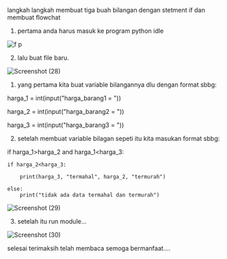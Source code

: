 langkah langkah membuat tiga buah bilangan dengan stetment if dan membuat flowchat

1. pertama anda harus masuk ke program python idle

![f p](https://user-images.githubusercontent.com/57034810/67741132-ba33ed80-fa4a-11e9-9713-b27f8965ab40.jpg)

2. lalu buat file baru.

![Screenshot (28)](https://user-images.githubusercontent.com/57034810/67741343-670e6a80-fa4b-11e9-88c6-ee25d35397cf.png)

1. yang pertama kita buat variable bilangannya dlu dengan format sbbg:

harga_1 = int(input("harga_barang1 = "))

harga_2 = int(input("harga_barang2 = "))

harga_3 = int(input("harga_barang3 = "))

2. setelah membuat variable bilagan sepeti itu kita masukan format sbbg:

if harga_1>harga_2 and harga_1<harga_3:

    if harga_2<harga_3:
    
        print(harga_3, "termahal", harga_2, "termurah")
        
    else:
        print("tidak ada data termahal dan termurah")
 
 ![Screenshot (29)](https://user-images.githubusercontent.com/57034810/67917185-d2327b00-fbca-11e9-9d5f-81a876c52e22.png)
 
 3. setelah itu run module...
 
 ![Screenshot (30)](https://user-images.githubusercontent.com/57034810/67917289-23426f00-fbcb-11e9-880a-2f2baf258c95.png)
 
 selesai terimaksih telah membaca semoga bermanfaat....
